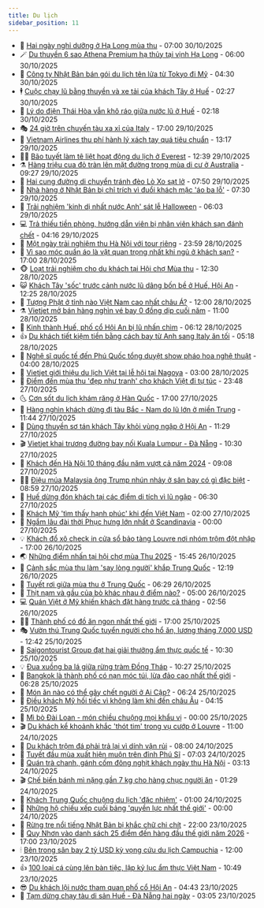 ```yaml
---
title: Du lịch
sidebar_position: 11
---
```


<!-- vnexpress-du-lich:START -->
- 💂 [Hai ngày nghỉ dưỡng ở Hạ Long mùa thu](https://vnexpress.net/hai-ngay-nghi-duong-o-ha-long-mua-thu-4956137.html) - 07:00 30/10/2025
- 🪄 [Du thuyền 6 sao Athena Premium hạ thủy tại vịnh Hạ Long](https://vnexpress.net/du-thuyen-6-sao-athena-premium-ha-thuy-tai-vinh-ha-long-4957253.html) - 06:00 30/10/2025
- 🦅 [Công ty Nhật Bản bán gói du lịch tên lửa từ Tokyo đi Mỹ](https://vnexpress.net/cong-ty-nhat-ban-ban-goi-du-lich-ten-lua-tu-tokyo-di-my-4957656.html) - 04:30 30/10/2025
- 🕴 [Cuộc chạy lũ bằng thuyền và xe tải của khách Tây ở Huế](https://vnexpress.net/cuoc-chay-lu-bang-thuyen-va-xe-tai-cua-khach-tay-o-hue-4957579.html) - 02:27 30/10/2025
- 👀 [Lý do điện Thái Hòa vẫn khô ráo giữa nước lũ ở Huế](https://vnexpress.net/ly-do-dien-thai-hoa-van-kho-rao-giua-nuoc-lu-o-hue-4957525.html) - 02:18 30/10/2025
- 🎭 [24 giờ trên chuyến tàu xa xỉ của Italy](https://vnexpress.net/24-gio-tren-chuyen-tau-xa-xi-cua-italy-4957344.html) - 17:00 29/10/2025
- 🦒 [Vietnam Airlines thu phí hành lý xách tay quá tiêu chuẩn](https://vnexpress.net/vietnam-airlines-thu-phi-hanh-ly-xach-tay-qua-tieu-chuan-4957495.html) - 13:17 29/10/2025
- 👨‍🏫 [Bão tuyết làm tê liệt hoạt động du lịch ở Everest](https://vnexpress.net/bao-tuyet-lam-te-liet-hoat-dong-du-lich-o-everest-4957503.html) - 12:39 29/10/2025
- ⚗️ [Hàng triệu cua đỏ tràn lên mặt đường trong mùa di cư ở Australia](https://vnexpress.net/hang-trieu-cua-do-tran-len-mat-duong-trong-mua-di-cu-o-australia-4956210.html) - 09:27 29/10/2025
- 🥸 [Hai cung đường di chuyển tránh đèo Lò Xo sạt lở](https://vnexpress.net/hai-cung-duong-di-chuyen-tranh-deo-lo-xo-sat-lo-4957297.html) - 07:50 29/10/2025
- 🤠 [Nhà hàng ở Nhật Bản bị chỉ trích vì đuổi khách mặc &#39;áo ba lỗ&#39;](https://vnexpress.net/nha-hang-o-nhat-ban-bi-chi-trich-vi-duoi-khach-mac-ao-ba-lo-4956960.html) - 07:30 29/10/2025
- 🚀 [Trải nghiệm &#39;kinh dị nhất nước Anh&#39; sát lễ Halloween](https://vnexpress.net/trai-nghiem-kinh-di-nhat-nuoc-anh-sat-le-halloween-4957238.html) - 06:03 29/10/2025
- 💻 [Trả thiếu tiền phòng, hướng dẫn viên bị nhân viên khách sạn đánh chết](https://vnexpress.net/tra-thieu-tien-phong-huong-dan-vien-bi-nhan-vien-khach-san-danh-chet-4957197.html) - 04:16 29/10/2025
- 💼 [Một ngày trải nghiệm thu Hà Nội với tour riêng](https://vnexpress.net/mot-ngay-trai-nghiem-thu-ha-noi-voi-tour-rieng-4953823.html) - 23:59 28/10/2025
- 🤡 [Vì sao móc quần áo là vật quan trọng nhất khi ngủ ở khách sạn?](https://vnexpress.net/vi-sao-moc-quan-ao-la-vat-quan-trong-nhat-khi-ngu-o-khach-san-4955765.html) - 17:00 28/10/2025
- 🐵 [Loạt trải nghiệm cho du khách tại Hội chợ Mùa thu](https://vnexpress.net/loat-trai-nghiem-cho-du-khach-tai-hoi-cho-mua-thu-4957010.html) - 12:30 28/10/2025
- 😺 [Khách Tây &#39;sốc&#39; trước cảnh nước lũ dâng bốn bề ở Huế, Hội An](https://vnexpress.net/khach-tay-soc-truoc-canh-nuoc-lu-dang-bon-be-o-hue-hoi-an-4956947.html) - 12:25 28/10/2025
- 🌈 [Tượng Phật ở tỉnh nào Việt Nam cao nhất châu Á?](https://vnexpress.net/tuong-phat-o-tinh-nao-viet-nam-cao-nhat-chau-a-4955915.html) - 12:00 28/10/2025
- ⚗️ [Vietjet mở bán hàng nghìn vé bay 0 đồng dịp cuối năm](https://vnexpress.net/vietjet-mo-ban-hang-nghin-ve-bay-0-dong-dip-cuoi-nam-4956980.html) - 11:00 28/10/2025
- 👀 [Kinh thành Huế, phố cổ Hội An bị lũ nhấn chìm](https://vnexpress.net/kinh-thanh-hue-pho-co-hoi-an-bi-lu-nhan-chim-4956654.html) - 06:12 28/10/2025
- 👍 [Du khách tiết kiệm tiền bằng cách bay từ Anh sang Italy ăn tối](https://vnexpress.net/du-khach-tiet-kiem-tien-bang-cach-bay-tu-anh-sang-italy-an-toi-4956700.html) - 05:18 28/10/2025
- 💄 [Nghệ sĩ quốc tế đến Phú Quốc tổng duyệt show pháo hoa nghệ thuật](https://vnexpress.net/nghe-si-quoc-te-den-phu-quoc-tong-duyet-show-phao-hoa-nghe-thuat-4956683.html) - 04:00 28/10/2025
- 🥷 [Vietjet giới thiệu du lịch Việt tại lễ hội tại Nagoya](https://vnexpress.net/vietjet-gioi-thieu-du-lich-viet-tai-le-hoi-tai-nagoya-4956653.html) - 03:00 28/10/2025
- 📝 [Điểm đến mùa thu &#39;đẹp như tranh&#39; cho khách Việt đi tự túc](https://vnexpress.net/diem-den-mua-thu-dep-nhu-tranh-cho-khach-viet-di-tu-tuc-4954110.html) - 23:48 27/10/2025
- 🌜 [Cơn sốt du lịch khám răng ở Hàn Quốc](https://vnexpress.net/con-sot-du-lich-kham-rang-o-han-quoc-4955982.html) - 17:00 27/10/2025
- 📝 [Hàng nghìn khách dừng đi tàu Bắc - Nam do lũ lớn ở miền Trung](https://vnexpress.net/hang-nghin-khach-dung-di-tau-bac-nam-do-lu-lon-o-mien-trung-4956443.html) - 11:44 27/10/2025
- 🧰 [Dùng thuyền sơ tán khách Tây khỏi vùng ngập ở Hội An](https://vnexpress.net/dung-thuyen-so-tan-khach-tay-khoi-vung-ngap-o-hoi-an-4956429.html) - 11:29 27/10/2025
- 🎬 [Vietjet khai trương đường bay nối Kuala Lumpur - Đà Nẵng](https://vnexpress.net/vietjet-khai-truong-duong-bay-noi-kuala-lumpur-da-nang-4956425.html) - 10:30 27/10/2025
- 🧐 [Khách đến Hà Nội 10 tháng đầu năm vượt cả năm 2024](https://vnexpress.net/khach-den-ha-noi-10-thang-dau-nam-vuot-ca-nam-2024-4956165.html) - 09:08 27/10/2025
- 👨‍🏫 [Điệu múa Malaysia ông Trump nhún nhảy ở sân bay có gì đặc biệt](https://vnexpress.net/dieu-mua-malaysia-ong-trump-nhun-nhay-o-san-bay-co-gi-dac-biet-4956038.html) - 08:59 27/10/2025
- 🦣 [Huế dừng đón khách tại các điểm di tích vì lũ ngập](https://vnexpress.net/hue-dung-don-khach-tai-cac-diem-di-tich-vi-lu-ngap-4956285.html) - 06:30 27/10/2025
- 🌋 [Khách Mỹ &#39;tìm thấy hạnh phúc&#39; khi đến Việt Nam](https://vnexpress.net/khach-my-tim-thay-hanh-phuc-khi-den-viet-nam-4951817.html) - 02:00 27/10/2025
- 🦄 [Ngắm lâu đài thời Phục hưng lớn nhất ở Scandinavia](https://vnexpress.net/ngam-lau-dai-thoi-phuc-hung-lon-nhat-o-scandinavia-4954853.html) - 00:00 27/10/2025
- 💡 [Khách đổ xô check in cửa sổ bảo tàng Louvre nơi nhóm trộm đột nhập](https://vnexpress.net/khach-do-xo-check-in-cua-so-bao-tang-louvre-noi-nhom-trom-dot-nhap-4956025.html) - 17:00 26/10/2025
- 🌏 [Những điểm nhấn tại hội chợ mùa Thu 2025](https://vnexpress.net/nhung-diem-nhan-tai-hoi-cho-mua-thu-2025-4956020.html) - 15:45 26/10/2025
- 💂 [Cảnh sắc mùa thu làm &#39;say lòng người&#39; khắp Trung Quốc](https://vnexpress.net/canh-sac-mua-thu-lam-say-long-nguoi-khap-trung-quoc-4955918.html) - 12:19 26/10/2025
- 🤩 [Tuyết rơi giữa mùa thu ở Trung Quốc](https://vnexpress.net/tuyet-roi-giua-mua-thu-o-trung-quoc-4955908.html) - 06:29 26/10/2025
- 💪 [Thịt nạm và gầu của bò khác nhau ở điểm nào?](https://vnexpress.net/thit-nam-va-gau-cua-bo-khac-nhau-o-diem-nao-4953881.html) - 05:00 26/10/2025
- 💻 [Quán Việt ở Mỹ khiến khách đặt hàng trước cả tháng](https://vnexpress.net/quan-viet-o-my-khien-khach-dat-hang-truoc-ca-thang-4955828.html) - 02:56 26/10/2025
- 🧑‍💻 [Thành phố có đồ ăn ngon nhất thế giới](https://vnexpress.net/thanh-pho-co-do-an-ngon-nhat-the-gioi-4954842.html) - 17:00 25/10/2025
- 🎭 [Vườn thú Trung Quốc tuyển người cho hổ ăn, lương tháng 7.000 USD](https://vnexpress.net/vuon-thu-trung-quoc-tuyen-nguoi-cho-ho-an-luong-thang-7-000-usd-4955795.html) - 12:42 25/10/2025
- 🧐 [Saigontourist Group đạt hai giải thưởng ẩm thực quốc tế](https://vnexpress.net/saigontourist-group-dat-hai-giai-thuong-am-thuc-quoc-te-4955775.html) - 10:30 25/10/2025
- 💡 [Đua xuồng ba lá giữa rừng tràm Đồng Tháp](https://vnexpress.net/dua-xuong-ba-la-giua-rung-tram-dong-thap-4955696.html) - 10:27 25/10/2025
- 🌊 [Bangkok là thành phố có nạn móc túi, lừa đảo cao nhất thế giới](https://vnexpress.net/bangkok-la-thanh-pho-co-nan-moc-tui-lua-dao-cao-nhat-the-gioi-4955624.html) - 06:28 25/10/2025
- 🎃 [Món ăn nào có thể gây chết người ở Ai Cập?](https://vnexpress.net/mon-an-nao-co-the-gay-chet-nguoi-o-ai-cap-4955650.html) - 06:24 25/10/2025
- 🧠 [Điều khách Mỹ hối tiếc vì không làm khi đến châu Âu](https://vnexpress.net/dieu-khach-my-hoi-tiec-vi-khong-lam-khi-den-chau-au-4955437.html) - 04:15 25/10/2025
- 💄 [Mì bò Đài Loan - món chiều chuộng mọi khẩu vị](https://vnexpress.net/mi-bo-dai-loan-mon-chieu-chuong-moi-khau-vi-4953993.html) - 00:00 25/10/2025
- 🎬 [Du khách kể khoảnh khắc &#39;thót tim&#39; trong vụ cướp ở Louvre](https://vnexpress.net/du-khach-ke-khoanh-khac-thot-tim-trong-vu-cuop-o-louvre-4955325.html) - 11:00 24/10/2025
- 🐻 [Du khách trộm đá phải trả lại vì dính vận rủi](https://vnexpress.net/du-khach-trom-da-phai-tra-lai-vi-dinh-van-rui-4955256.html) - 08:00 24/10/2025
- 🌝 [Tuyết đầu mùa xuất hiện muộn trên đỉnh Phú Sĩ](https://vnexpress.net/tuyet-dau-mua-xuat-hien-muon-tren-dinh-phu-si-4955316.html) - 07:03 24/10/2025
- 🤩 [Quán trà chanh, gánh cốm đông nghịt khách ngày thu Hà Nội](https://vnexpress.net/quan-tra-chanh-ganh-com-dong-nghit-khach-ngay-thu-ha-noi-4954970.html) - 03:13 24/10/2025
- 🎬 [Chế biến bánh mì nặng gần 7 kg cho hàng chục người ăn](https://vnexpress.net/che-bien-banh-mi-nang-gan-7-kg-cho-hang-chuc-nguoi-an-4955007.html) - 01:29 24/10/2025
- 🦩 [Khách Trung Quốc chuộng du lịch &#39;đặc nhiệm&#39;](https://vnexpress.net/khach-trung-quoc-chuong-du-lich-dac-nhiem-4954719.html) - 01:00 24/10/2025
- 🦍 [Những hộ chiếu xếp cuối bảng &#39;quyền lực nhất thế giới&#39;](https://vnexpress.net/nhung-ho-chieu-xep-cuoi-bang-quyen-luc-nhat-the-gioi-4954975.html) - 00:00 24/10/2025
- 👀 [Rừng tre nổi tiếng Nhật Bản bị khắc chữ chi chít](https://vnexpress.net/rung-tre-noi-tieng-nhat-ban-bi-khac-chu-chi-chit-4955055.html) - 22:00 23/10/2025
- 🧰 [Quy Nhơn vào danh sách 25 điểm đến hàng đầu thế giới năm 2026](https://vnexpress.net/quy-nhon-vao-danh-sach-25-diem-den-hang-dau-the-gioi-nam-2026-4955116.html) - 17:00 23/10/2025
- 🕯 [Bên trong sân bay 2 tỷ USD kỳ vọng cứu du lịch Campuchia](https://vnexpress.net/ben-trong-san-bay-2-ty-usd-ky-vong-cuu-du-lich-campuchia-4955014.html) - 12:00 23/10/2025
- 👍 [100 loại cá cùng lên bàn tiệc, lập kỷ lục ẩm thực Việt Nam](https://vnexpress.net/100-loai-ca-cung-len-ban-tiec-lap-ky-luc-am-thuc-viet-nam-4954971.html) - 10:49 23/10/2025
- 😎 [Du khách lội nước tham quan phố cổ Hội An](https://vnexpress.net/du-khach-loi-nuoc-tham-quan-pho-co-hoi-an-4954653.html) - 04:43 23/10/2025
- 🐘 [Tạm dừng chạy tàu di sản Huế - Đà Nẵng hai ngày](https://vnexpress.net/tam-dung-chay-tau-di-san-hue-da-nang-hai-ngay-4954649.html) - 03:05 23/10/2025<!-- vnexpress-du-lich:END -->
